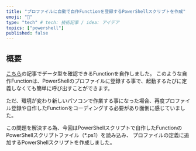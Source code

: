 ```yaml
---
title: "プロファイルに自動で自作Functionを登録するPowerShellスクリプトを作成"
emoji: "🕌"
type: "tech" # tech: 技術記事 / idea: アイデア
topics: ["powershell"]
published: false
---
```

## 概要

[こちら](https://zenn.dev/haretokidoki/articles/1632e92c37ea98)の記事でデータ型を確認できるFunctionを自作しました。
このような自作Functionは、PowerShellのプロファイルに登録する事で、起動するたびに定義しなくても簡単に呼び出すことができます。

ただ、環境が変わり新しいパソコンで作業する事になった場合、再度プロファイル登録や自作したFunctionをコーディングする必要があり面倒に感じていました。

この問題を解決する為、今回はPowerShellスクリプトで自作したFunctionのPowerShellスクリプトファイル（*.ps1）を読み込み、
プロファイルの定義に追加するPowerShellスクリプトを作成しました。


